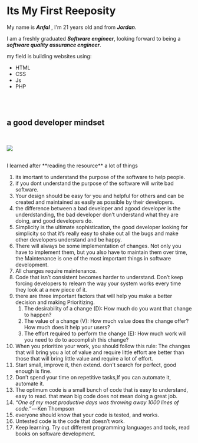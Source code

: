 # Its My First Reeposity

My name is ***Anfal*** , I'm 21 years old and from ***Jordan***.

I am a freshly graduated ***Software engineer***, looking forward to being a ***software quality assurance engineer***.

my field is building websites using:

* HTML
* CSS
* Js
* PHP

<br>

<br>

## a good developer mindset
<br>

![](https://th.bing.com/th/id/OIP.Z7mVDdV_FrCLtp3Ny2vKAQHaHa?w=196&h=196&c=7&r=0&o=5&dpr=1.3&pid=1.7)


<br>
I learned after **reading the resource** a lot of things

1. its imortant to understand the purpose of the software to help people.
1. if you dont understand the purpose of the software will write bad software.
1. Your design should be easy for you and helpful for others and can be created and maintained as easily as possible by their developers.
1. the difference between a bad developer and agood developer is the underdstanding, the bad developer don’t understand what they are doing, and good developers do.
1. Simplicity is the ultimate sophistication, the good developer looking for simplicity so that  it’s really easy to shake out all the bugs and make other developers understand and be happy.
1. There will always be some implementation of changes. Not only you have to implement them, but you also have to maintain them over time,
the Maintenance is one of the most important things in software development.
1. All changes require maintenance.
1. Code that isn’t consistent becomes harder to understand. Don’t keep forcing developers to relearn the way your system works every time they look at a new piece of it.
1. there are three important factors that will help you make a better decision and making Prioritizing.
    1. The desirability of a change (D): How much do you want that change to happen?
    1. The value of a change (V): How much value does the change offer? How much does it help your users?
    1. The effort required to perform the change (E): How much work will you need to do to accomplish this change?
1. When you prioritize your work, you should follow this rule:
The changes that will bring you a lot of value and require little effort are better than those that will bring little value and require a lot of effort.
1. Start small, improve it, then extend. don't search for perfect, good enough is fine.
1. Don’t spend your time on repetitive tasks,If you can automate it, automate it.
1. The optimum code is a small bunch of code that is easy to understand, easy to read. that mean big code does not mean  doing a great job.
1. *“One of my most productive days was throwing away 1000 lines of code.”* — Ken Thompson
1. everyone should know that your code is tested, and works.
1. Untested code is the code that doesn’t work.
1. Keep learning. Try out different programming languages and tools, read books on software development.
